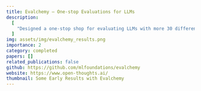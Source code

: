 ```yaml
---
title: Evalchemy — One-stop Evaluations for LLMs
description:
  [
    "Designed a one-stop shop for evaluating LLMs with more 30 different benchmarks for several down-stream tasks such as coding, reasoning on maths problems, instruction following etc. It is build on top LM-Eval-Harness.",
  ]
img: assets/img/evalchemy_results.png
importance: 2
category: completed
papers: []
related_publications: false
github: https://github.com/mlfoundations/evalchemy
website: https://www.open-thoughts.ai/
thumbnail: Some Early Results with Evalchemy
---
```

